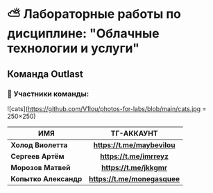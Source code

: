 # :partly_sunny: Лабораторные работы по дисциплине: "Облачные технологии и услуги"
## Команда Outlast
### :japanese_castle: Участники команды:

![cats](https://github.com/V1lou/photos-for-labs/blob/main/cats.jpg = 250×250)

| ИМЯ | ТГ-АККАУНТ |
|----------------|:---------:|
| **Холод Виолетта** | **https://t.me/maybevilou** | 
| **Сергеев Артём** | **https://t.me/imrreyz** | 
| **Морозов Матвей** | **https://t.me/jkkgmr** | 
| **Копытко Александр** | **https://t.me/monegasquee** | 
